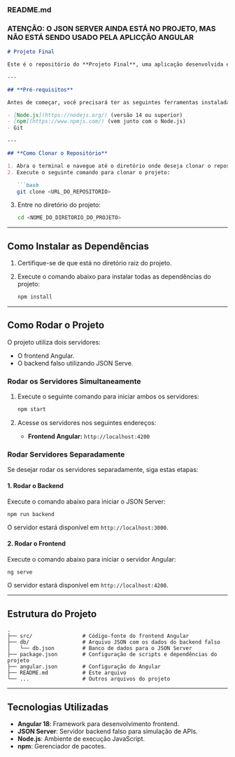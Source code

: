 ### **README.md**
### ATENÇÃO: O JSON SERVER AINDA ESTÁ NO PROJETO, MAS NÃO ESTÁ SENDO USADO PELA APLICÇÃO ANGULAR 
```markdown
# Projeto Final

Este é o repositório do **Projeto Final**, uma aplicação desenvolvida em Angular com um servidor backend falso utilizando o **JSON Server**.

---

## **Pré-requisitos**

Antes de começar, você precisará ter as seguintes ferramentas instaladas em sua máquina:

- [Node.js](https://nodejs.org/) (versão 14 ou superior)
- [npm](https://www.npmjs.com/) (vem junto com o Node.js)
- Git

---

## **Como Clonar o Repositório**

1. Abra o terminal e navegue até o diretório onde deseja clonar o repositório.
2. Execute o seguinte comando para clonar o projeto:

   ```bash
   git clone <URL_DO_REPOSITORIO>
   ```

3. Entre no diretório do projeto:

   ```bash
   cd <NOME_DO_DIRETORIO_DO_PROJETO>
   ```

---

## **Como Instalar as Dependências**

1. Certifique-se de que está no diretório raiz do projeto.
2. Execute o comando abaixo para instalar todas as dependências do projeto:

   ```bash
   npm install
   ```

---

## **Como Rodar o Projeto**

O projeto utiliza dois servidores:
- O frontend Angular.
- O backend falso utilizando JSON Serve.

### **Rodar os Servidores Simultaneamente**
1. Execute o seguinte comando para iniciar ambos os servidores:

   ```bash
   npm start
   ```

2. Acesse os servidores nos seguintes endereços:
   - **Frontend Angular:** `http://localhost:4200`

### **Rodar Servidores Separadamente**
Se desejar rodar os servidores separadamente, siga estas etapas:

#### **1. Rodar o Backend**
Execute o comando abaixo para iniciar o JSON Server:
```bash
npm run backend
```
O servidor estará disponível em `http://localhost:3000`.

#### **2. Rodar o Frontend**
Execute o comando abaixo para iniciar o servidor Angular:
```bash
ng serve
```
O servidor estará disponível em `http://localhost:4200`.

---

## **Estrutura do Projeto**

```plaintext
.
├── src/                # Código-fonte do frontend Angular
├── db/                 # Arquivo JSON com os dados do backend falso
│   └── db.json         # Banco de dados para o JSON Server
├── package.json        # Configuração de scripts e dependências do projeto
├── angular.json        # Configuração do Angular
├── README.md           # Este arquivo
└── ...                 # Outros arquivos do projeto
```

---


## **Tecnologias Utilizadas**

- **Angular 18**: Framework para desenvolvimento frontend.
- **JSON Server**: Servidor backend falso para simulação de APIs.
- **Node.js**: Ambiente de execução JavaScript.
- **npm**: Gerenciador de pacotes.
